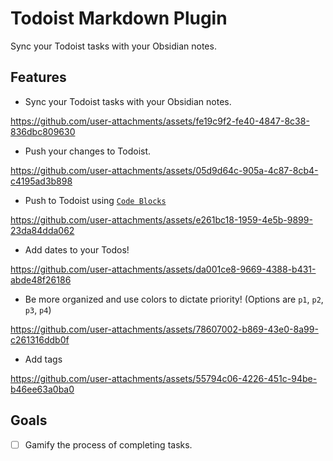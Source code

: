 # Todoist Markdown Plugin

Sync your Todoist tasks with your Obsidian notes.

## Features

- Sync your Todoist tasks with your Obsidian notes.

https://github.com/user-attachments/assets/fe19c9f2-fe40-4847-8c38-836dbc809630

- Push your changes to Todoist.

https://github.com/user-attachments/assets/05d9d64c-905a-4c87-8cb4-c4195ad3b898

- Push to Todoist using [`Code Blocks`](https://docs.obsidian.md/Plugins/Editor/Markdown+post+processing#Post-process+Markdown+code+blocks)

https://github.com/user-attachments/assets/e261bc18-1959-4e5b-9899-23da84dda062

- Add dates to your Todos!

https://github.com/user-attachments/assets/da001ce8-9669-4388-b431-abde48f26186

- Be more organized and use colors to dictate priority! (Options are `p1`, `p2`, `p3`, `p4`)

https://github.com/user-attachments/assets/78607002-b869-43e0-8a99-c261316ddb0f

- Add tags

https://github.com/user-attachments/assets/55794c06-4226-451c-94be-b46ee63a0ba0

## Goals

- [ ] Gamify the process of completing tasks.
